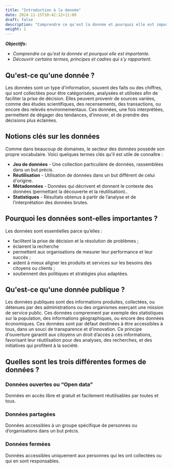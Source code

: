 ```yaml
---
title: "Introduction à la donnée"
date: 2024-11-15T10:42:12+11:00
draft: false
description: "Comprendre ce qu'est la donnée et pourquoi elle est importante"
weight: 1
---
```



**_Objectifs:_**
- _Comprendre ce qu'est la donnée et pourquoi elle est importante._
- _Découvrir certains termes, principes et cadres qui s'y rapportent._


## Qu'est-ce qu'une donnée ?
Les données sont un type d'information, souvent des faits ou des chiffres, qui sont collectées pour être catégorisées, analysées et utilisées afin de faciliter la prise de décision. Elles peuvent provenir de sources variées, comme des études scientifiques, des recensements, des transactions, ou encore des relevés environnementaux. Ces données, une fois interprétées, permettent de dégager des tendances, d’innover, et de prendre des décisions plus éclairées.

## Notions clés sur les données
Comme dans beaucoup de domaines, le secteur des données possède son propre vocabulaire. Voici quelques termes clés qu'il est utile de connaître :
- **Jeu de données** - Une collection particulière de données, rassemblées dans un but précis.
- **Réutilisation** - Utilisation de données dans un but différent de celui d'origine.
- **Métadonnées** - Données qui décrivent et donnent le contexte des données (permettant la découverte et la réutilisation)..
- **Statistiques** - Résultats obtenus à partir de l’analyse et de l’interprétation des données brutes.

## Pourquoi les données sont-elles importantes ?
Les données sont essentielles parce qu’elles :
- facilitent la prise de décision et la résolution de problèmes ;
- éclairent la recherche
- permettent aux organisations de mesurer leur performance et leur succès ;
- aident à mieux aligner les produits et services sur les besoins des citoyens ou clients ;
- soutiennent des politiques et stratégies plus adaptées.


## Qu'est-ce qu'une donnée publique ?
Les données publiques sont des informations produites, collectées, ou détenues par des administrations ou des organismes exerçant une mission de service public. Ces données comprennent par exemple des statistiques sur la population, des informations géographiques, ou encore des données économiques. Ces données sont par défaut destinées à être accessibles à tous, dans un souci de transparence et d'innovation. Ce principe d'ouverture garantit aux citoyens un droit d’accès à ces informations, favorisant leur réutilisation pour des analyses, des recherches, et des initiatives qui profitent à la société.

## Quelles sont les trois différentes formes de données ?
### Données ouvertes ou “Open data”
Données en accès libre et gratuit et facilement réutilisables par toutes et tous.
### Données partagées
Données accessibles à un groupe spécifique de personnes ou d’organisations dans un but précis.
### Données fermées
Données accessibles uniquement aux personnes qui les ont collectées ou qui en sont responsables.
